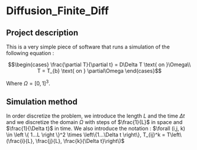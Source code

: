 # Diffusion_Finite_Diff

## Project description

This is a very simple piece of software that runs a simulation of the following equation :

```math
\begin{cases}

\frac{\partial T}{\partial t} = D\Delta T \text{ on }\Omega\\
T = T_{b} \text{ on } \partial\Omega

\end{cases}
```

Where $\Omega = [0,1]^3$. 

## Simulation method

In order discretize the problem, we introduce the length $L$ and the time $\Delta t$ and we discretize the domain $\Omega$ with steps of $\frac{1}{L}$ in space and $\frac{1}{\Delta t}$ in time. We also introduce the notation : $\forall (i,j, k) \in \left \{ 1...L \right \}^2 \times \left\{1...\Delta t \right\}, T_{ij}^k = T\left\(\frac{i}{L}, \frac{j}{L}, \frac{k}{\Delta t}\right\)$

